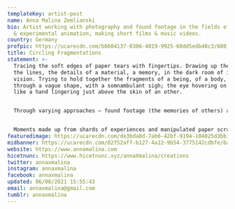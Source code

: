 ```yaml
---
templateKey: artist-post
name: Anna Malina Zemlianski
bio: Artist working with photography and found footage in the fields of collage
  & experimental animation, making short films & music videos.
country: Germany
profpic: https://ucarecdn.com/b6604137-0306-4019-9925-60dd5edb48c3/600_compressed.gif
title: Circling Fragmentations
statement: >-
  Tracing the soft edges of paper tears with fingertips. Drawing up the shapes,
  the lines, the details of a material, a memory, in the dark room of inner
  vision. Trying to hold together the fragments of a being, of a body, of a self
  through a vague shape, with a somnambulant sigh; the eye hovering on images
  like a hand lingering just above the skin of an other.


  Through varying approaches – found footage (the memories of others) and self-portraiture (the dissection of a person) – I try to sculpt layers of time, space & material into moments, trapping them into the relentless repetition of a gif, ad nauseam, weighing heavy on the eye. 


  Moments made up from shards of experiences and manipulated paper scraps are glued together, frame by frame, in an improbable media format. Unlike a fixed slice of time, a still image, gifs fill up an interval of time. These tiny moments are experienced in their process, evading a completive experience in one single instant. They are always the same, and yet, each iteration is experienced as a slight variation on the loop before, with different details occupying the viewer’s gaze. Infinitely circling, they never amount to a narrative resolution. Infinitely circling, they fall out of time.
featuredimage: https://ucarecdn.com/de3bda8d-7ab6-42bf-9194-104025d3bb1b/main_page_anna.gif
midbanner: https://ucarecdn.com/02f52aff-b127-4a12-9b54-3775142cdbfe/banner_anna.gif
website: https://www.annamalina.com
hicetnunc: https://www.hicetnunc.xyz/annaXmalina/creations
twitter: annaxmalina
instagram: annaxmalina
facebook: annaxmalina
updated: 06/08/2021 15:55:43
email: annaxmalina@gmail.com
tumblr: annaxmalina
---
```

